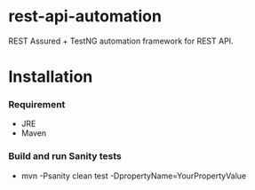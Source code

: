 # rest-api-automation
REST Assured + TestNG automation framework for REST API.

# Installation

### Requirement

* JRE
* Maven

### Build and run Sanity tests

* mvn -Psanity clean test -DpropertyName=YourPropertyValue

